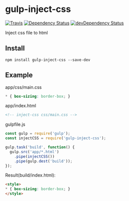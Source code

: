 # gulp-inject-css


[![Travis](https://img.shields.io/travis/alik0211/gulp-inject-css.svg?style=flat-square)](https://travis-ci.org/alik0211/gulp-inject-css)
[![Dependency Status](https://img.shields.io/david/alik0211/gulp-inject-css.svg?label=deps&style=flat-square)](https://david-dm.org/alik0211/gulp-inject-css)
[![devDependency Status](https://img.shields.io/david/dev/alik0211/gulp-inject-css.svg?label=devDeps&style=flat-square)](https://david-dm.org/alik0211/gulp-inject-css?type=dev)

Inject css file to html

## Install

```shell
npm install gulp-inject-css --save-dev
```

## Example

app/css/main.css
```css
* { box-sizing: border-box; }
```

app/index.html
```html
<!-- inject-css css/main.css -->
```

gulpfile.js
```javascript
const gulp = require('gulp');
const injectCSS = require('gulp-inject-css');

gulp.task('build', function() {
  gulp.src('app/*.html')
    .pipe(injectCSS())
    .pipe(gulp.dest('build'));
});
```

Result(build/index.html):
```html
<style>
* { box-sizing: border-box; }
</style>
```